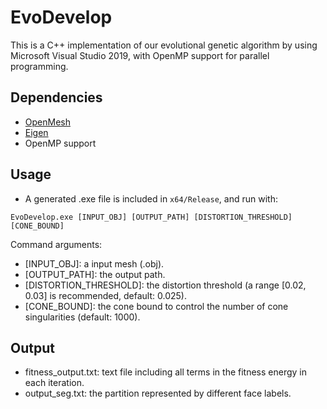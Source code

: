 EvoDevelop
===

This is a C++ implementation of our evolutional genetic algorithm by using Microsoft Visual Studio 2019, with OpenMP support for parallel programming.

## Dependencies
* [OpenMesh](https://www.graphics.rwth-aachen.de/software/openmesh/)
* [Eigen](http://eigen.tuxfamily.org/)
* OpenMP support

## Usage
* A generated .exe file is included in ```x64/Release```, and run with:
```
EvoDevelop.exe [INPUT_OBJ] [OUTPUT_PATH] [DISTORTION_THRESHOLD] [CONE_BOUND]
```
Command arguments:
* [INPUT_OBJ]: a input mesh (.obj).
* [OUTPUT_PATH]: the output path.
* [DISTORTION_THRESHOLD]: the distortion threshold (a range [0.02, 0.03] is recommended, default: 0.025).
* [CONE_BOUND]: the cone bound to control the number of cone singularities (default: 1000).

## Output
* fitness_output.txt: text file including all terms in the fitness energy in each iteration.
* output_seg.txt: the partition represented by different face labels.